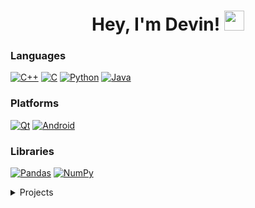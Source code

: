 <h1 align="center">Hey, I'm Devin! <img src="https://github.com/daddyjokes/daddyjokes/blob/main/imgs/hi.gif" height="32" /></h1>

### Languages
[![C++](https://img.shields.io/badge/c++-black?style=for-the-badge&logo=cplusplus)](https://github.com/daddyjokes)
[![C](https://img.shields.io/badge/c-black?style=for-the-badge&logo=c)](https://github.com/daddyjokes)
[![Python](https://img.shields.io/badge/python-black?style=for-the-badge&logo=python)](https://github.com/daddyjokes)
[![Java](https://img.shields.io/badge/java-black?style=for-the-badge&logo=openjdk)](https://github.com/daddyjokes)

### Platforms
[![Qt](https://img.shields.io/badge/Qt-black?style=for-the-badge&logo=Qt)](https://github.com/daddyjokes)
[![Android](https://img.shields.io/badge/Android-black?style=for-the-badge&logo=android-studio)](https://github.com/daddyjokes)

### Libraries
[![Pandas](https://img.shields.io/badge/pandas-black?style=for-the-badge&logo=pandas)](https://github.com/daddyjokes)
[![NumPy](https://img.shields.io/badge/numpy-black?style=for-the-badge&logo=numpy)](https://github.com/daddyjokes)

<details>
<summary>Projects</summary>
<p align="center">
	#### Tools
	Menu Editor, sTrends, Update Tools
	#### ML
	Captioner
	#### Chess Computing
	not-carlsen, not-magnus
	#### Apps
	Soundcheck, Broke Besties, 
	#### Games
	Battles, EKANS, Pacman
</p>
</details>
